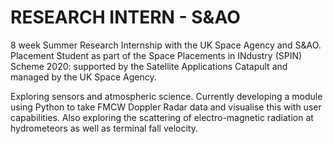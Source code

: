 # RESEARCH INTERN - S&AO

8 week Summer Research Internship with the UK Space Agency and S&AO. Placement Student as part of the Space Placements in INdustry (SPIN) Scheme 2020: supported by the Satellite Applications Catapult and managed by the UK Space Agency.

Exploring sensors and atmospheric science. Currently developing a module using Python to take FMCW Doppler Radar data and visualise this with user capabilities. Also exploring the scattering of electro-magnetic radiation at hydrometeors as well as terminal fall velocity.
